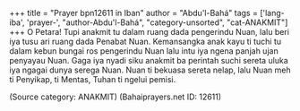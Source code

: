 +++
title = "Prayer bpn12611 in Iban"
author = "Abdu'l-Bahá"
tags = ['lang-iba', 'prayer-', "author-Abdu'l-Bahá", "category-unsorted", "cat-ANAKMIT"]
+++
O Petara! Tupi anakmit tu dalam ruang dada pengerindu
Nuan, lalu beri iya tusu ari ruang dada Penabat Nuan. Kemansangka anak kayu ti tuchi tu dalam kebun bungai ros pengerindu Nuan lalu intu iya ngena panjah ujan penyayau Nuan. Gaga iya nyadi siku anakmit ba perintah suchi sereta uluka iya ngagai dunya serega Nuan. Nuan ti bekuasa sereta nelap, lalu Nuan meh ti Penyikap, ti Mentas, Tuhan ti ngelui pemisi.

(Source category: ANAKMIT)
(Bahaiprayers.net ID: 12611)
